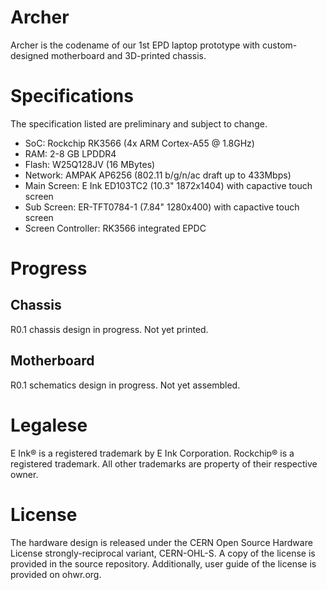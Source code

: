 Archer
======

Archer is the codename of our 1st EPD laptop prototype with custom-designed motherboard and 3D-printed chassis.

# Specifications

The specification listed are preliminary and subject to change.

- SoC: Rockchip RK3566 (4x ARM Cortex-A55 @ 1.8GHz)
- RAM: 2-8 GB LPDDR4
- Flash: W25Q128JV (16 MBytes)
- Network: AMPAK AP6256 (802.11 b/g/n/ac draft up to 433Mbps) 
- Main Screen: E Ink ED103TC2 (10.3" 1872x1404) with capactive touch screen
- Sub Screen: ER-TFT0784-1 (7.84" 1280x400) with capactive touch screen
- Screen Controller: RK3566 integrated EPDC

# Progress

## Chassis

R0.1 chassis design in progress. Not yet printed.

## Motherboard

R0.1 schematics design in progress. Not yet assembled.

# Legalese

E Ink® is a registered trademark by E Ink Corporation. Rockchip® is a registered trademark. All other trademarks are property of their respective owner.

# License

The hardware design is released under the CERN Open Source Hardware License strongly-reciprocal variant, CERN-OHL-S. A copy of the license is provided in the source repository. Additionally, user guide of the license is provided on ohwr.org.